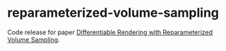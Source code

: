 # reparameterized-volume-sampling

Code release for paper [Differentiable Rendering with Reparameterized Volume Sampling](https://github.com/GreatDrake/reparameterized-volume-sampling).
